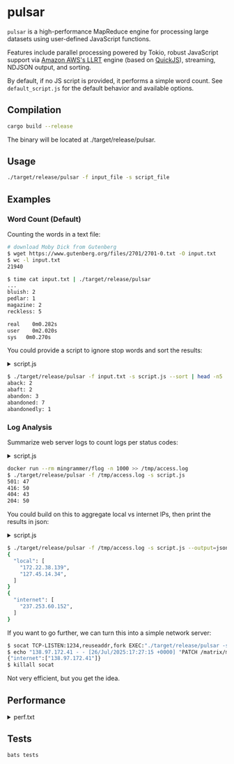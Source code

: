# pulsar

`pulsar` is a high-performance MapReduce engine for processing large datasets using user-defined JavaScript functions.

Features include parallel processing powered by Tokio, robust JavaScript support via [Amazon AWS's LLRT](https://github.com/awslabs/llrt) engine (based on [QuickJS](https://github.com/DelSkayn/rquickjs)), streaming, NDJSON output, and sorting.

By default, if no JS script is provided, it performs a simple word count. See `default_script.js` for the default behavior and available options.

## Compilation

```bash
cargo build --release
```

The binary will be located at ./target/release/pulsar.

## Usage

```bash
./target/release/pulsar -f input_file -s script_file
```

## Examples

### Word Count (Default)

Counting the words in a text file:

```bash
# download Moby Dick from Gutenberg
$ wget https://www.gutenberg.org/files/2701/2701-0.txt -O input.txt
$ wc -l input.txt
21940

$ time cat input.txt | ./target/release/pulsar
...
bluish: 2
pedlar: 1
magazine: 2
reckless: 5

real	0m0.282s
user	0m2.020s
sys	  0m0.270s
```

You could provide a script to ignore stop words and sort the results:

<details>
<summary>script.js</summary>

```js
const STOP_WORDS = new Set([
  "a", "an", "and", "are", "as", "at", "be", "but", "by", "for", "if", "in",
  "into", "is", "it", "no", "not", "of", "on", "or", "such", "that", "the",
  "their", "then", "there", "these", "they", "this", "to", "was", "will", "with"
]);

const map = async line => line
  .toLowerCase()
  .replace(/[^\p{L}\p{N}]+/gu, ' ')
  .trim()
  .split(/\s+/)
  .filter(word => 
    word && 
    !STOP_WORDS.has(word) &&
    !/\d/.test(word)    // filter out any word containing digits
  )
  .map(word => [word, 1]);

const reduce = async (key, values) => values.length;

const sort = async results =>
  results.sort((a, b) => a[0].localeCompare(b[0])); // Sort alphabetically
```
</details>

```bash
$ ./target/release/pulsar -f input.txt -s script.js --sort | head -n5
aback: 2
abaft: 2
abandon: 3
abandoned: 7
abandonedly: 1
```

### Log Analysis

Summarize web server logs to count logs per status codes:

<details>
<summary>script.js</summary>

```js
const map = async line => {
  // Parse Apache/Nginx log line example:
  // 127.0.0.1 - - [01/Jan/2023:00:00:01 +0000] "GET /path HTTP/1.1" 200 1234
  // Extract the HTTP status code (e.g. 200)
  const match = line.match(/"\w+ \S+ \S+" (\d{3}) \d+/);
  if (match?.[1]) {
    const status = match[1];
    return [[status, 1]];
  }
  return [];
};

const reduce = async (key, values) =>
  values.reduce((sum, count) => sum + count, 0);
```
</details>

```bash
docker run --rm mingrammer/flog -n 1000 >> /tmp/access.log
$ ./target/release/pulsar -f /tmp/access.log -s script.js
501: 47
416: 50
404: 43
204: 50
```

You could build on this to aggregate local vs internet IPs, then print the results in json:

<details>
<summary>script.js</summary>

```js
const isLocal = ip => {
  const [a, b] = ip.split('.').map(Number);
  return a === 10 || (a === 172 && b >= 16 && b <= 31) || (a === 192 && b === 168) || a === 127;
};

const map = async line =>
  [...line.matchAll(/\b(\d{1,3}(?:\.\d{1,3}){3})\b/g)].map(m => {
    const ip = m[1];
    const type = isLocal(ip) ? "local" : "internet";
    return [type, ip];
  });

const reduce = async (key, values) => Array.from(new Set(values)); // deduplicate IPs
```
</details>

```bash
$ ./target/release/pulsar -f /tmp/access.log -s script.js --output=json | jq
{
  "local": [
    "172.22.38.139",
    "127.45.14.34",
  ]
}
{
  "internet": [
    "237.253.60.152",
  ]
}
```

If you want to go further, we can turn this into a simple network server:

```bash
$ socat TCP-LISTEN:1234,reuseaddr,fork EXEC:"./target/release/pulsar -s script.js --output=json" &
$ echo "138.97.172.41 - - [26/Jul/2025:17:27:15 +0000] "PATCH /matrix/morph HTTP/1.0" 401 9375" | socat - TCP:localhost:1234
{"internet":["138.97.172.41"]}
$ killall socat
```

Not very efficient, but you get the idea.

## Performance

<details>
<summary>perf.txt</summary>

```txt
NodeJS version: v22.16.0
Pulsar version: pulsar 0.1.0-80765e5
CPU: Intel(R) Xeon(R) CPU E5-2697A v4 @ 2.60GHz 32

Summary

This benchmark performs a simple word count aggregation on a 20,000-line
copy of the Moby Dick by Herman Melville.

Each line is processed by the map function, which introduces an artificial
delay of approximately 0.23 ms per line, to simulate processing.

It compares Pulsar against a NodeJS equivalent implementation. Both
versions are asynchronous but, due to the nature of NodeJS, it runs on a
single thread. Remember, concurrency is not parallelism.

Pulsar, on the other hand, is a highly parallel MapReduce engine and can
leverage multiple threads and multiple execution contexts.

    Finished `release` profile [optimized] target(s) in 0.19s
Benchmark 1: pulsar-20k-lines
  Time (mean ± σ):     399.1 ms ±   7.9 ms    [User: 4700.2 ms, System: 3474.2 ms]
  Range (min … max):   388.5 ms … 410.4 ms    5 runs
 
Benchmark 2: pulsar-20k-lines-sort-by-key-asc
  Time (mean ± σ):     521.3 ms ±   8.0 ms    [User: 4886.5 ms, System: 3347.4 ms]
  Range (min … max):   507.4 ms … 526.5 ms    5 runs
 
Benchmark 3: baseline-node-20k-lines
  Time (mean ± σ):      5.347 s ±  0.007 s    [User: 5.144 s, System: 0.331 s]
  Range (min … max):    5.338 s …  5.359 s    5 runs
 
Summary
  pulsar-20k-lines ran
    1.31 ± 0.03 times faster than pulsar-20k-lines-sort-by-key-asc
   13.40 ± 0.27 times faster than baseline-node-20k-lines
Benchmark 1 (13 runs): ./target/release/pulsar -f input.txt -s pulsar-script.js
  measurement          mean ± σ            min … max           outliers         delta
  wall_time           404ms ± 4.89ms     397ms …  414ms          0 ( 0%)        0%
  peak_rss           57.0MB ±  541KB    56.4MB … 57.9MB          0 ( 0%)        0%
  cpu_cycles         14.5G  ±  119M     14.3G  … 14.7G           0 ( 0%)        0%
  instructions       13.7G  ± 87.4M     13.5G  … 13.8G           0 ( 0%)        0%
  cache_references    167M  ± 3.30M      162M  …  173M           2 (15%)        0%
  cache_misses        514K  ± 57.2K      464K  …  607K           0 ( 0%)        0%
  branch_misses      29.2M  ±  503K     28.5M  … 29.9M           0 ( 0%)        0%
Benchmark 2 (3 runs): node node-script.js input.txt
  measurement          mean ± σ            min … max           outliers         delta
  wall_time          5.34s  ± 1.95ms    5.34s  … 5.35s           0 ( 0%)        💩+1224.3% ±  1.6%
  peak_rss           80.8MB ±  572KB    80.2MB … 81.4MB          0 ( 0%)        💩+ 41.7% ±  1.3%
  cpu_cycles         16.7G  ± 42.0M     16.7G  … 16.7G           0 ( 0%)        💩+ 15.3% ±  1.1%
  instructions       30.3G  ±  274M     30.1G  … 30.6G           0 ( 0%)        💩+121.6% ±  1.3%
  cache_references   94.9M  ± 1.03M     93.8M  … 95.9M           0 ( 0%)        ⚡- 43.1% ±  2.5%
  cache_misses        433K  ± 43.2K      400K  …  482K           0 ( 0%)          - 15.8% ± 14.8%
  branch_misses      22.4M  ±  320K     22.0M  … 22.6M           0 ( 0%)        ⚡- 23.4% ±  2.3%
```
</details>

## Tests

```bash
bats tests
```
